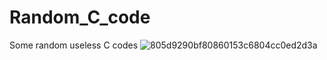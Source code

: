 # Random_C_code
Some random useless C codes 
![805d9290bf80860153c6804cc0ed2d3a](https://github.com/ZOCO1206/Random_C_code/assets/92266686/2193988f-0619-4fa1-a631-5d8def961fc8)
